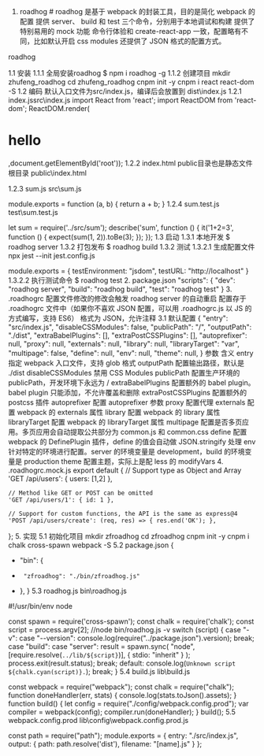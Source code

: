 1. roadhog #
roadhog 是基于 webpack 的封装工具，目的是简化 webpack 的配置
提供 server、 build 和 test 三个命令，分别用于本地调试和构建
提供了特别易用的 mock 功能
命令行体验和 create-react-app 一致，配置略有不同，比如默认开启 css modules
还提供了 JSON 格式的配置方式。

roadhog

1.1 安装
1.1.1 全局安装roadhog
$ npm i roadhog -g
1.1.2 创建项目
mkdir zhufeng_roadhog
cd zhufeng_roadhog
cnpm init -y
cnpm i react react-dom -S
1.2 编码
默认入口文件为src/index.js，编译后会放置到 dist\index.js
1.2.1 index.jssrc\index.js
import React from 'react';
import ReactDOM from 'react-dom';
ReactDOM.render(<h1>hello</h1>,document.getElementById('root'));
1.2.2 index.html
public目录也是静态文件根目录
public\index.html

<!DOCTYPE html>
<html lang="en">
<body>
    <div id="root"></div>
    <script src="index.js"></script>
</body>
</html>
1.2.3 sum.js
src\sum.js

module.exports = function (a, b) {
    return a + b;
}
1.2.4 sum.test.js
test\sum.test.js

let sum = require('../src/sum');
describe('sum', function () {
    it('1+2=3', function () {
        expect(sum(1, 2)).toBe(3);
    });
});
1.3 启动
1.3.1 本地开发
$ roadhog server
1.3.2 打包发布
$ roadhog build
1.3.2 测试
1.3.2.1 生成配置文件
npx jest --init
jest.config.js

module.exports = {
  testEnvironment: "jsdom",
  testURL: "http://localhost"
}
1.3.2.2 执行测试命令
$ roadhog test
2. package.json
"scripts": {
    "dev": "roadhog server",
    "build": "roadhog build",
    "test": "roadhog test"
}
3. .roadhogrc
配置文件修改的修改会触发 roadhog server 的自动重启
配置存于 .roadhogrc 文件中（如果你不喜欢 JSON 配置，可以用 .roadhogrc.js 以 JS 的方式编写，支持 ES6）
格式为 JSON，允许注释
3.1 默认配置
{
  "entry": "src/index.js",
  "disableCSSModules": false,
  "publicPath": "/",
  "outputPath": "./dist",
  "extraBabelPlugins": [],
  "extraPostCSSPlugins": [],
  "autoprefixer": null,
  "proxy": null,
  "externals": null,
  "library": null,
  "libraryTarget": "var",
  "multipage": false,
  "define": null,
  "env": null,
  "theme": null,
}
参数	含义
entry	指定 webpack 入口文件，支持 glob 格式
outputPath	配置输出路径，默认是 ./dist
disableCSSModules	禁用 CSS Modules
publicPath	配置生产环境的 publicPath，开发环境下永远为 /
extraBabelPlugins	配置额外的 babel plugin。babel plugin 只能添加，不允许覆盖和删除
extraPostCSSPlugins	配置额外的 postcss 插件
autoprefixer	配置 autoprefixer 参数
proxy	配置代理
externals	配置 webpack 的 externals 属性
library	配置 webpack 的 library 属性
libraryTarget	配置 webpack 的 libraryTarget 属性
multipage	配置是否多页应用。多页应用会自动提取公共部分为 common.js 和 common.css
define	配置 webpack 的 DefinePlugin 插件，define 的值会自动做 JSON.stringify 处理
env	针对特定的环境进行配置。server 的环境变量是 development，build 的环境变量是 production
theme	配置主题，实际上是配 less 的 modifyVars
4. .roadhogrc.mock.js
export default {
    // Support type as Object and Array
    'GET /api/users': { users: [1,2] },

    // Method like GET or POST can be omitted
    'GET /api/users/1': { id: 1 },

    // Support for custom functions, the API is the same as express@4
    'POST /api/users/create': (req, res) => { res.end('OK'); },
  };
5. 实现
5.1 初始化项目
mkdir zfroadhog
cd zfroadhog
cnpm init -y
cnpm i chalk cross-spawn  webpack -S
5.2 package.json
{
+    "bin": {
+      "zfroadhog": "./bin/zfroadhog.js"
+    },
}
5.3 roadhog.js
bin\roadhog.js

#!/usr/bin/env node

const spawn = require('cross-spawn');
const chalk = require('chalk');
const script = process.argv[2];
//node bin/roadhog.js -v
switch (script) {
    case "-v":
    case "--version":
        console.log(require("../package.json").version);
        break;
    case "build":
    case "server":
        result = spawn.sync(
            "node",
            [require.resolve(`../lib/${script}`)],
            { stdio: "inherit" }
        );
        process.exit(result.status);
        break;
    default:
        console.log(`Unknown script ${chalk.cyan(script)}.`);
        break;
}
5.4 build.js
lib\build.js

const webpack = require("webpack");
const chalk = require("chalk");
function doneHandler(err, stats) {
    console.log(stats.toJson().assets);
}
function build() {
    let config = require("./config/webpack.config.prod");
    var compiler = webpack(config);
    compiler.run(doneHandler);
}
build();
5.5 webpack.config.prod
lib\config\webpack.config.prod.js

const path = require("path");
module.exports = {
    entry: "./src/index.js",
    output: {
        path: path.resolve('dist'),
        filename: "[name].js"
    }
};